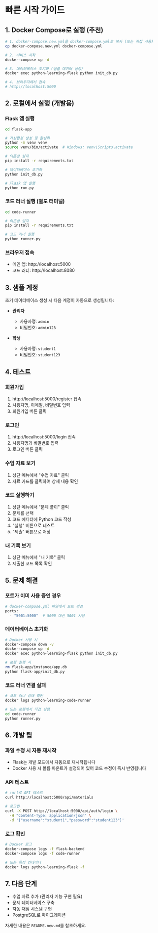 # 빠른 시작 가이드

## 1. Docker Compose로 실행 (추천)

```bash
# 1. docker-compose.new.yml을 docker-compose.yml로 복사 (또는 직접 사용)
cp docker-compose.new.yml docker-compose.yml

# 2. 서비스 시작
docker-compose up -d

# 3. 데이터베이스 초기화 (샘플 데이터 생성)
docker exec python-learning-flask python init_db.py

# 4. 브라우저에서 접속
# http://localhost:5000
```

## 2. 로컬에서 실행 (개발용)

### Flask 앱 실행

```bash
cd flask-app

# 가상환경 생성 및 활성화
python -m venv venv
source venv/bin/activate  # Windows: venv\Scripts\activate

# 의존성 설치
pip install -r requirements.txt

# 데이터베이스 초기화
python init_db.py

# Flask 앱 실행
python run.py
```

### 코드 러너 실행 (별도 터미널)

```bash
cd code-runner

# 의존성 설치
pip install -r requirements.txt

# 코드 러너 실행
python runner.py
```

### 브라우저 접속
- 메인 앱: http://localhost:5000
- 코드 러너: http://localhost:8080

## 3. 샘플 계정

초기 데이터베이스 생성 시 다음 계정이 자동으로 생성됩니다:

- **관리자**
  - 사용자명: `admin`
  - 비밀번호: `admin123`

- **학생**
  - 사용자명: `student1`
  - 비밀번호: `student123`

## 4. 테스트

### 회원가입
1. http://localhost:5000/register 접속
2. 사용자명, 이메일, 비밀번호 입력
3. 회원가입 버튼 클릭

### 로그인
1. http://localhost:5000/login 접속
2. 사용자명과 비밀번호 입력
3. 로그인 버튼 클릭

### 수업 자료 보기
1. 상단 메뉴에서 "수업 자료" 클릭
2. 자료 카드를 클릭하여 상세 내용 확인

### 코드 실행하기
1. 상단 메뉴에서 "문제 풀이" 클릭
2. 문제를 선택
3. 코드 에디터에 Python 코드 작성
4. "실행" 버튼으로 테스트
5. "제출" 버튼으로 저장

### 내 기록 보기
1. 상단 메뉴에서 "내 기록" 클릭
2. 제출한 코드 목록 확인

## 5. 문제 해결

### 포트가 이미 사용 중인 경우
```bash
# docker-compose.yml 파일에서 포트 변경
ports:
  - "5001:5000"  # 5000 대신 5001 사용
```

### 데이터베이스 초기화
```bash
# Docker 사용 시
docker-compose down -v
docker-compose up -d
docker exec python-learning-flask python init_db.py

# 로컬 실행 시
rm flask-app/instance/app.db
python flask-app/init_db.py
```

### 코드 러너 연결 실패
```bash
# 코드 러너 상태 확인
docker logs python-learning-code-runner

# 또는 로컬에서 직접 실행
cd code-runner
python runner.py
```

## 6. 개발 팁

### 파일 수정 시 자동 재시작
- Flask는 개발 모드에서 자동으로 재시작됩니다
- Docker 사용 시 볼륨 마운트가 설정되어 있어 코드 수정이 즉시 반영됩니다

### API 테스트
```bash
# curl로 API 테스트
curl http://localhost:5000/api/materials

# 로그인
curl -X POST http://localhost:5000/api/auth/login \
  -H "Content-Type: application/json" \
  -d '{"username":"student1","password":"student123"}'
```

### 로그 확인
```bash
# Docker 로그
docker-compose logs -f flask-backend
docker-compose logs -f code-runner

# 또는 특정 컨테이너
docker logs python-learning-flask -f
```

## 7. 다음 단계

- 수업 자료 추가 (관리자 기능 구현 필요)
- 문제 데이터베이스 구축
- 자동 채점 시스템 구현
- PostgreSQL로 마이그레이션

자세한 내용은 `README.new.md`를 참조하세요.

